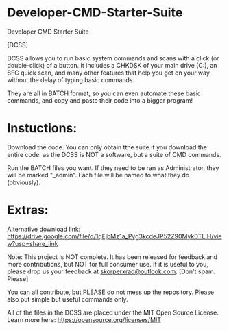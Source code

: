 # Developer-CMD-Starter-Suite

Developer CMD Starter Suite

[DCSS]

DCSS allows you to run basic system commands and scans with a click (or double-click) of a button. It includes a CHKDSK of your main drive (C:), an SFC quick scan, and many other features that help you get on your way without the delay of typing basic commands.

They are all in BATCH format, so you can even automate these basic commands, and copy and paste their code into a bigger program!

Instuctions:
=============================

Download the code. You can only obtain tthe suite if you download the entire code, as the DCSS is NOT a software, but a suite of CMD commands.

Run the BATCH files you want. If they need to be ran as Administrator, they will be marked "_admin".
Each file will be named to what they do (obviously).

Extras:
=============================

Alternative download link: https://drive.google.com/file/d/1qEjbMz1a_Pyg3kcdeJP52Z90Myk0TLIH/view?usp=share_link

Note: This project is NOT complete. It has been released for feedback and more contributions, but NOT for full consumer use. If it is useful to you, please drop us your feedback at skorperxrad@outlook.com. [Don't spam. Please]

You can all contribute, but PLEASE do not mess up the repository. Please also put simple but useful commands only.

All of the files in the DCSS are placed under the MIT Open Source License. Learn more here:
https://opensource.org/licenses/MIT
